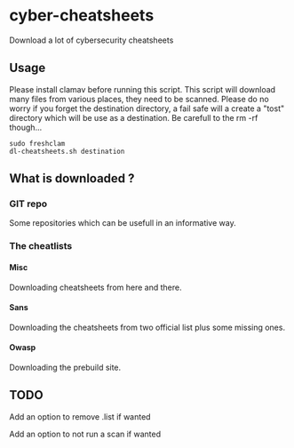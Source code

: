 # cyber-cheatsheets
Download a lot of cybersecurity cheatsheets

## Usage
Please install clamav before running this script. This script will download many files from various places, they need to be scanned.
Please do no worry if you forget the destination directory, a fail safe will a create a "tost" directory which will be use as a destination. Be carefull to the rm -rf though...
```
sudo freshclam
dl-cheatsheets.sh destination
```

## What is downloaded ?

### GIT repo
Some repositories which can be usefull in an informative way.

### The cheatlists

#### Misc
Downloading cheatsheets from here and there.

#### Sans
Downloading the cheatsheets from two official list plus some missing ones.

#### Owasp
Downloading the prebuild site.

## TODO
Add an option to remove .list if wanted

Add an option to not run a scan if wanted
